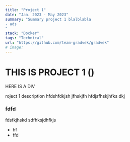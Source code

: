 ```yaml
---
title: "Project 1"
date: "Jan. 2023 - May 2023"
summary: "Summary project 1 blalblabla
- ads
"
stack: "Docker"
tags: "Technical"
url: "https://github.com/team-gradvek/gradvek"
# image:
---
```


# THIS IS PROJECT 1 ()
<div>HERE IS A DIV</div>

roject 1 description hfdshfdkjsh jfhskjfh
hfdjsfhskjhfks dkj
### fdfd
fdsfkjhskd
sdfhksjdhfkjs

- hf
- ffd
